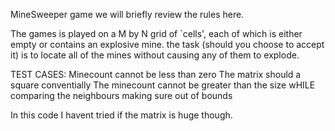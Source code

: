  MineSweeper game we will briefly review the rules here.
 
The games is played on a M by N grid of `cells', each of which is either empty or contains an explosive mine. 
the task (should you choose to accept it) is to locate all of the mines without causing any of them to explode.

TEST CASES:
Minecount cannot be less than zero
The matrix should a square conventially
The minecount cannot be greater than the size
wHILE comparing the neighbours making sure out of bounds

In this code I havent tried if the matrix is huge though.

